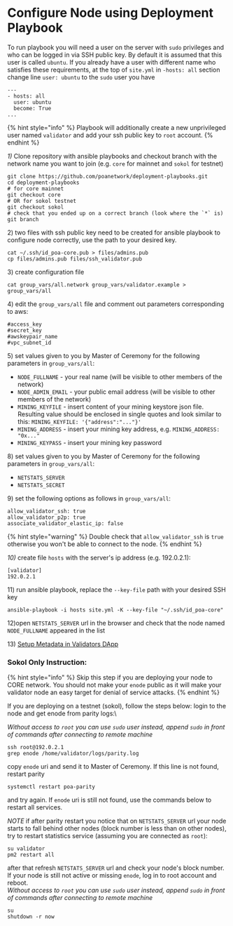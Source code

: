 # Configure Node using Deployment Playbook

To run playbook you will need a user on the server with `sudo` privileges and who can be logged in via SSH public key. By default it is assumed that this user is called `ubuntu`. If you already have a user with different name who satisfies these requirements, at the top of `site.yml` in `-hosts: all` section change line `user: ubuntu` to the `sudo` user you have

```
---
- hosts: all
  user: ubuntu
  become: True
...
```

{% hint style="info" %}
Playbook will additionally create a new unprivileged user named `validator` and add your ssh public key to `root` account.
{% endhint %}

_1)_ Clone repository with ansible playbooks and checkout branch with the network name you want to join (e.g. `core` for mainnet and `sokol` for testnet)

```
git clone https://github.com/poanetwork/deployment-playbooks.git
cd deployment-playbooks
# for core mainnet
git checkout core
# OR for sokol testnet
git checkout sokol
# check that you ended up on a correct branch (look where the `*` is)
git branch
```

2\) two files with ssh public key need to be created for ansible playbook to configure node correctly, use the path to your desired key.

```
cat ~/.ssh/id_poa-core.pub > files/admins.pub
cp files/admins.pub files/ssh_validator.pub
```

3\) create configuration file

```
cat group_vars/all.network group_vars/validator.example > group_vars/all
```

4\) edit the `group_vars/all` file and comment out parameters corresponding to aws:

```
#access_key
#secret_key
#awskeypair_name
#vpc_subnet_id
```

5\) set values given to you by Master of Ceremony for the following parameters in `group_vars/all`:

* `NODE_FULLNAME` - your real name (will be visible to other members of the network)
* `NODE_ADMIN_EMAIL` - your public email address (will be visible to other members of the network)
* `MINING_KEYFILE` - insert content of your mining keystore json file. Resulting value should be enclosed in single quotes and look similar to this: `MINING_KEYFILE: '{"address":"..."}'`
* `MINING_ADDRESS` - insert your mining key address, e.g. `MINING_ADDRESS: "0x..."`
* `MINING_KEYPASS` - insert your mining key password

8\) set values given to you by Master of Ceremony for the following parameters in `group_vars/all`:

* `NETSTATS_SERVER`
* `NETSTATS_SECRET`

9\) set the following options as follows in `group_vars/all`:

```
allow_validator_ssh: true
allow_validator_p2p: true
associate_validator_elastic_ip: false
```

{% hint style="warning" %}
Double check that `allow_validator_ssh` is `true` otherwise you won't be able to connect to the node.
{% endhint %}

_10)_ create file `hosts` with the server's ip address (e.g. 192.0.2.1):

```
[validator]
192.0.2.1
```

11\) run ansible playbook, replace the `--key-file` path with your desired SSH key

```
ansible-playbook -i hosts site.yml -K --key-file "~/.ssh/id_poa-core"
```

12\)open `NETSTATS_SERVER` url in the browser and check that the node named `NODE_FULLNAME` appeared in the list

13\) [Setup Metadata in Validators DApp](../../validator-dapps/validators-metadata-dapp.md#for-validators-update-metadata)

### **Sokol Only Instruction:**

{% hint style="info" %}
Skip this step if you are deploying your node to CORE network. You should not make your `enode` public as it will make your validator node an easy target for denial of service attacks.
{% endhint %}

If you are deploying on a testnet (sokol), follow the steps below: login to the node and get enode from parity logs:\


_Without access to `root` you can use `sudo` user instead, append `sudo` in front of commands after connecting to remote machine_

```
ssh root@192.0.2.1
grep enode /home/validator/logs/parity.log
```

copy `enode` uri and send it to Master of Ceremony. If this line is not found, restart parity

```
systemctl restart poa-parity
```

and try again. If `enode` uri is still not found, use the commands below to restart all services.

_NOTE_ if after parity restart you notice that on `NETSTATS_SERVER` url your node starts to fall behind other nodes (block number is less than on other nodes), try to restart statistics service (assuming you are connected as `root`):

```
su validator
pm2 restart all
```

after that refresh `NETSTATS_SERVER` url and check your node's block number. If your node is still not active or missing `enode`, log in to root account and reboot.\
_Without access to `root` you can use `sudo` user instead, append `sudo` in front of commands after connecting to remote machine_

```
su
shutdown -r now
```
